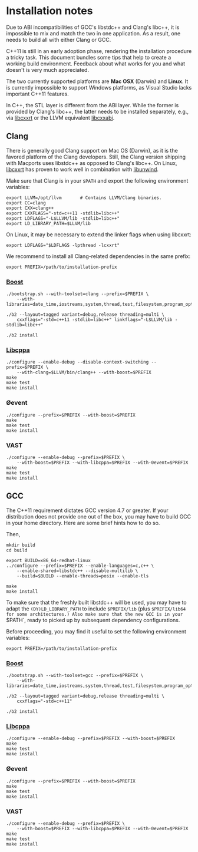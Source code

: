 Installation notes
==================

Due to ABI incompatibilities of GCC's libstdc++ and Clang's libc++, it is
impossible to mix and match the two in one application. As a result, one needs
to build all with either Clang or GCC.

C++11 is still in an early adoption phase, rendering the installation procedure
a tricky task. This document bundles some tips that help to create a working
build environment. Feedback about what works for you and what doesn't is very
much appreciated.

The two currently supported platforms are **Mac OSX** (Darwin) and **Linux**.
It is currently impossible to support Windows platforms, as Visual Studio lacks
important C++11 features.

In C++, the STL layer is different from the ABI layer. While the former is
provided by Clang's libc++, the latter needs to be installed separately,
e.g., via [libcxxrt][libcxxrt] or the LLVM
equivalent [libcxxabi](http://libcxxabi.llvm.org). 

Clang
-----

There is generally good Clang support on Mac OS (Darwin), as it is the favored
platform of the Clang developers. Still, the Clang version shipping with
Macports uses libstdc++ as opposed to Clang's libc++. On Linux,
[libcxxrt][libcxxrt] has proven to work well in combination with
[libunwind](http://www.nongnu.org/libunwind/index.html).

Make sure that Clang is in your `$PATH` and export the following
environment variables:

    export LLVM=/opt/llvm       # Contains LLVM/Clang binaries.
    export CC=clang
    export CXX=clang++
    export CXXFLAGS="-std=c++11 -stdlib=libc++"
    export LDFLAGS="-L$LLVM/lib -stdlib=libc++"
    export LD_LIBRARY_PATH=$LLVM/lib

On Linux, it may be necessary to extend the linker flags when using libcxxrt:

    export LDFLAGS="$LDFLAGS -lpthread -lcxxrt"

We recommend to install all Clang-related dependencies in the same prefix:

    export PREFIX=/path/to/installation-prefix

### [Boost](http://www.boost.org)

    ./bootstrap.sh --with-toolset=clang --prefix=$PREFIX \
        --with-libraries=date_time,iostreams,system,thread,test,filesystem,program_options
    
    ./b2 --layout=tagged variant=debug,release threading=multi \
        cxxflags="-std=c++11 -stdlib=libc++" linkflags="-L$LLVM/lib -stdlib=libc++"
    
    ./b2 install

### [Libcppa](https://github.com/Neverlord/libcppa)

    ./configure --enable-debug --disable-context-switching --prefix=$PREFIX \
        --with-clang=$LLVM/bin/clang++ --with-boost=$PREFIX
    make
    make test
    make install

### Øevent

    ./configure --prefix=$PREFIX --with-boost=$PREFIX
    make
    make test
    make install

### VAST

    ./configure --enable-debug --prefix=$PREFIX \
        --with-boost=$PREFIX --with-libcppa=$PREFIX --with-0event=$PREFIX
    make
    make test
    make install

GCC
---

The C++11 requirement dictates GCC version 4.7 or greater. If your distribution
does not provide one out of the box, you may have to build GCC in your home
directory. Here are some brief hints how to do so.

Then,

    mkdir build
    cd build

    export BUILD=x86_64-redhat-linux
    ../configure --prefix=$PREFIX --enable-languages=c,c++ \
        --enable-shared=libstdc++ --disable-multilib \
        --build=$BUILD --enable-threads=posix --enable-tls 

    make
    make install

To make sure that the freshly built libstdc++ will be used, you may have to
adapt the `(DY)LD_LIBRARY_PATH` to include `$PREFIX/lib` (plus `$PREFIX/lib64
for some architectures.) Also make sure that the new GCC is in your `$PATH`,
ready to picked up by subsequent dependency configurations.

Before proceeding, you may find it useful to set the following environment
variables:

    export PREFIX=/path/to/installation-prefix

### [Boost](http://www.boost.org)

    ./bootstrap.sh --with-toolset=gcc --prefix=$PREFIX \
        --with-libraries=date_time,iostreams,system,thread,test,filesystem,program_options
    
    ./b2 --layout=tagged variant=debug,release threading=multi \
        cxxflags="-std=c++11"
    
    ./b2 install

### [Libcppa](https://github.com/Neverlord/libcppa)

    ./configure --enable-debug --prefix=$PREFIX --with-boost=$PREFIX
    make
    make test
    make install

### Øevent

    ./configure --prefix=$PREFIX --with-boost=$PREFIX
    make
    make test
    make install

### VAST

    ./configure --enable-debug --prefix=$PREFIX \
        --with-boost=$PREFIX --with-libcppa=$PREFIX --with-0event=$PREFIX
    make
    make test
    make install



[libcxxrt]: https://github.com/pathscale/libcxxrt
